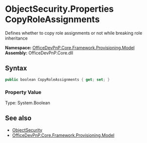 # ObjectSecurity.Properties CopyRoleAssignments
Defines whether to copy role assignments or not while breaking role inheritance  

**Namespace:** [OfficeDevPnP.Core.Framework.Provisioning.Model](OfficeDevPnP.Core.Framework.Provisioning.Model.md)  
**Assembly:** OfficeDevPnP.Core.dll  
## Syntax
```C#
public boolean CopyRoleAssignments { get; set; }
```

### Property Value
Type: System.Boolean  

## See also
- [ObjectSecurity](OfficeDevPnP.Core.Framework.Provisioning.Model.ObjectSecurity.md) 
- [OfficeDevPnP.Core.Framework.Provisioning.Model](OfficeDevPnP.Core.Framework.Provisioning.Model.md)
